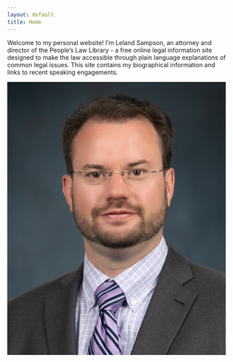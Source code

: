 ```yaml
---
layout: default
title: Home
---
```


<div class="content-section">
    <p>Welcome to my personal website! I’m Leland Sampson, an attorney and director of the People’s Law Library - a free online legal information site designed to make the law accessible through plain language explanations of common legal issues. This site contains my biographical information and links to recent speaking engagements.</p>
    <img src="/images/sampson-headshot-small.jpg" alt="Leland Sampson" class="profile-image">
</div>
